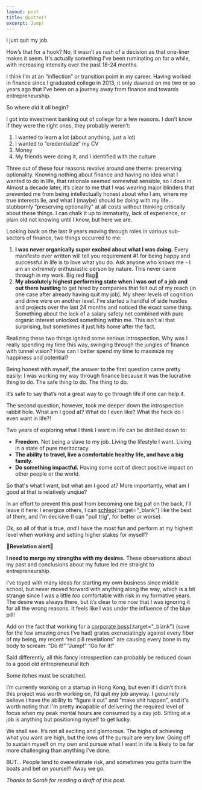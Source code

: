 ```yaml
---
layout: post
title: Quitter!
excerpt: Jump!
---
```

I just quit my job.

How’s that for a hook? No, it wasn’t as rash of a decision as that one-liner makes it seem. It's actually something I’ve been ruminating on for a while, with increasing intensity over the past 18-24 months.

I think I’m at an “inflection” or transition point in my career. Having worked in finance since I graduated college in 2013, it only dawned on me two or so years ago that I’ve been on a journey away from finance and towards entrepreneurship.

So where did it all begin?

I got into investment banking out of college for a few reasons. I don’t know if they were the right ones, they probably weren’t: 

1. I wanted to learn a lot (about anything, just a lot)
2. I wanted to “credentialize” my CV
3. Money
4. My friends were doing it, and I identified with the culture

Three out of these four reasons revolve around one theme: preserving optionality. Knowing nothing about finance and having no idea what I wanted to do in life, that rationale seemed somewhat sensible, so I dove in. Almost a decade later, it’s clear to me that I was wearing major blinders that prevented me from being intellectually honest about who I am, where my true interests lie, and what I (maybe) should be doing with my life... stubbornly “preserving optionality” at all costs without thinking critically about these things. I can chalk it up to immaturity, lack of experience, or plain old not knowing until I know, but here we are.

Looking back on the last 9 years moving through roles in various sub-sectors of finance, two things occurred to me: 

1. **I was never organically super excited about what I was doing.** Every manifesto ever written will tell you requirement #1 for being happy and successful in life is to love what you do. Ask anyone who knows me - I am an *extremely* enthusiastic person by nature. This never came through in my work. Big red flag🚩
2. **My absolutely highest performing state when I was out of a job and out there hustling** to get hired by companies that felt out of my reach (in one case after already having quit my job). My sheer levels of cognition and drive were on another level. I’ve started a handful of side hustles and projects over the last 24 months and noticed the exact same thing. Something about the lack of a salary safety net combined with pure organic interest unlocked something within me. This isn’t all that surprising, but sometimes it just hits home after the fact.

Realizing these two things ignited some serious introspection. Why was I really spending my time this way, swinging through the jungles of finance with tunnel vision? How can I better spend my time to maximize my happiness and potential?

Being honest with myself, the answer to the first question came pretty easily: I was working my way through finance because it was the lucrative thing to do. The safe thing to do. The thing to do.

It’s safe to say that’s not a great way to go through life if one can help it.

The second question, however, took me deeper down the introspection rabbit hole. What am I good at? What do I even like? What the heck do I even want in life?!

Two years of exploring what I think I want in life can be distilled down to:

- **Freedom.** Not being a slave to my job. Living the lifestyle I want. Living in a state of pure meritocracy.
- **The ability to travel, live a comfortable healthy life, and have a big family.**
- **Do something impactful.** Having some sort of direct positive impact on other people or the world.

So that's what I want, but what am I good at? More importantly, what am I good at that is relatively unqiue? 

In an effort to prevent this post from becoming one big pat on the back, I'll leave it here: I energize others, I can [schlep](http://paulgraham.com/schlep.html){:target="_blank"} like the best of them, and I'm decisive (I can "pull trig", for better or worse).

Ok, so all of that is true, *and* I have the most fun and perform at my highest level when working and setting higher stakes for myself? 

**🚨Revelation alert🚨**

**I need to merge my strengths with my desires.** These observations about my past and conclusions about my future led me straight to entrepreneurship.

I’ve toyed with many ideas for starting my own business since middle school, but never moved forward with anything along the way, which is a bit strange since I was a little *too* comfortable with risk in my formative years. The desire was always there, but it’s clear to me now that I was ignoring it for all the wrong reasons. It feels like I was under the influence of the blue pill!

Add on the fact that working for a [corporate boss](http://www.paulgraham.com/boss.html){:target="_blank"} (save for the few amazing ones I’ve had) grates excruciatingly against every fiber of my being, my recent “red pill revelations” are causing every bone in my body to scream: “Do it!” “Jump!” “Go for it!” 

Said differently, all this fancy introspection can probably be reduced down to a good old entrepreneurial itch

Some itches must be scratched.

I’m currently working on a startup in Hong Kong, but even if I didn’t think this project was worth working on, I’d quit my job anyway. I genuinely believe I have the ability to “figure it out” and “make shit happen”, and it's worth noting that I'm pretty incapable of delivering the required level of focus when my peak mental hours are consumed by a day job. Sitting at a job is anything but positioning myself to get lucky.

We shall see. It’s not all exciting and glamorous. The highs of achieving what you want are high, but the lows of the pursuit are very low. Going off to sustain myself on my own and pursue what I want in life is likely to be far more challenging than anything I’ve done.

BUT… People tend to overestimate risk, and sometimes you gotta burn the boats and bet on yourself! Away we go.

<p id="thanks-text"><em>Thanks to Sarah for reading a draft of this post.
